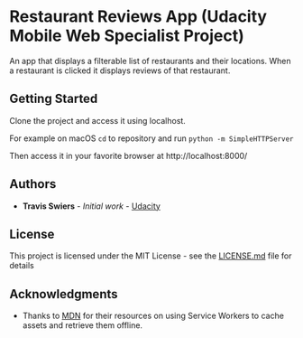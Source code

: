 # Restaurant Reviews App (Udacity Mobile Web Specialist Project)

An app that displays a filterable list of restaurants and their locations. When
a restaurant is clicked it displays reviews of that restaurant.

## Getting Started

Clone the project and access it using localhost.

For example on macOS `cd` to repository
and run `python -m SimpleHTTPServer`

Then access it in your favorite browser at http://localhost:8000/

## Authors

* **Travis Swiers** - *Initial work* - [Udacity](https://github.com/udacity)

## License

This project is licensed under the MIT License - see the [LICENSE.md](LICENSE.md) file for details

## Acknowledgments

* Thanks to [MDN](https://developer.mozilla.org/en-US/) for their resources on using Service Workers to cache assets and retrieve them offline. 
